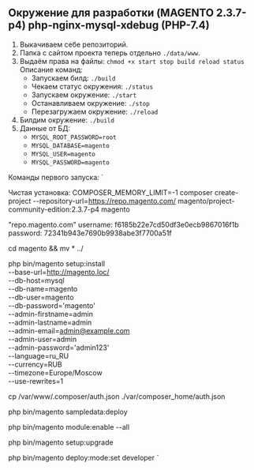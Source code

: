 ## Окружение для разработки (MAGENTO 2.3.7-p4) php-nginx-mysql-xdebug (PHP-7.4)

1. Выкачиваем себе репозиторий.
2. Папка с сайтом проекта теперь отдельно `./data/www`.
3. Выдаём права на файлы: 
	`
	chmod +x start stop build reload status
	`
	Описание команд:
	- Запускаем билд: `./build`
	- Чекаем статуc окружения: `./status`
	- Запускаем окружение: `./start`
	- Останавливаем окружение: `./stop`
	- Перезагружаем окружение: `./reload`
4. Билдим окружение: `./build`
5. Данные от БД:
      - `MYSQL_ROOT_PASSWORD=root`
      - `MYSQL_DATABASE=magento`
      - `MYSQL_USER=magento`
      - `MYSQL_PASSWORD=magento`

Команды первого запуска:
`

Чистая установка:
COMPOSER_MEMORY_LIMIT=-1 composer create-project --repository-url=https://repo.magento.com/ magento/project-community-edition:2.3.7-p4 magento

"repo.magento.com"
username: f6185b22e7cd50df3e0ecb9867016f1b
password: 72341b943e7690b9938abe3f7700a51f

cd magento && mv * ../

php bin/magento setup:install \
--base-url=http://magento.loc/ \
--db-host=mysql \
--db-name=magento \
--db-user=magento \
--db-password='magento' \
--admin-firstname=admin \
--admin-lastname=admin \
--admin-email=admin@example.com \
--admin-user=admin \
--admin-password='admin123' \
--language=ru_RU \
--currency=RUB \
--timezone=Europe/Moscow \
--use-rewrites=1

cp /var/www/.composer/auth.json ./var/composer_home/auth.json

php bin/magento sampledata:deploy

php bin/magento module:enable --all

php bin/magento setup:upgrade

php bin/magento deploy:mode:set developer
`